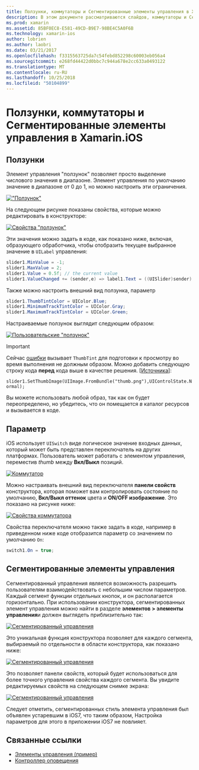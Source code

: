 ```yaml
---
title: Ползунки, коммутаторы и Сегментированные элементы управления в Xamarin.iOS
description: В этом документе рассматриваются слайдов, коммутаторы и Сегментированные элементы управления в Xamarin.iOS, в которых описывается работа с ними, как программно, так и в конструкторе iOS.
ms.prod: xamarin
ms.assetid: 85BF0EC8-E581-49CD-B9E7-98BE4C5A0F6B
ms.technology: xamarin-ios
author: lobrien
ms.author: laobri
ms.date: 03/21/2017
ms.openlocfilehash: f3315563725da7c54febd852298c60003eb056a4
ms.sourcegitcommit: e268fd44422d0bbc7c944a678e2cc633a0493122
ms.translationtype: MT
ms.contentlocale: ru-RU
ms.lasthandoff: 10/25/2018
ms.locfileid: "50104899"
---
```

# <a name="sliders-switches-and-segmented-controls-in-xamarinios"></a>Ползунки, коммутаторы и Сегментированные элементы управления в Xamarin.iOS

<a name="Sliders" />

## <a name="sliders"></a>Ползунки

Элемент управления "ползунок" позволяет просто выделение числового значения в диапазоне. Элемент управления по умолчанию значение в диапазоне от 0 до 1, но можно настроить эти ограничения.

 [![](slider-switch-segmented-controls-images/image25a.png "\"Ползунок\"")](slider-switch-segmented-controls-images/image25a.png#lightbox)

На следующем рисунке показаны свойства, которые можно редактировать в конструкторе:

 [![](slider-switch-segmented-controls-images/image26a.png "Свойства \"ползунок\"")](slider-switch-segmented-controls-images/image25a.png#lightbox)

Эти значения можно задать в коде, как показано ниже, включая, образующего обработчика, чтобы отобразить текущее выбранное значение в `UILabel` управления:

```csharp
slider1.MinValue = -1;
slider1.MaxValue = 2;
slider1.Value = 0.5f; // the current value
slider1.ValueChanged += (sender,e) => label1.Text = ((UISlider)sender).Value.ToString ();
```

Также можно настроить внешний вид ползунка, параметр

```csharp
slider1.ThumbTintColor = UIColor.Blue;
slider1.MinimumTrackTintColor = UIColor.Gray;
slider1.MaximumTrackTintColor = UIColor.Green;
```

Настраиваемые ползунок выглядит следующим образом:

 [![](slider-switch-segmented-controls-images/image27a.png "Пользовательские \"ползунок\"")](slider-switch-segmented-controls-images/image28a.png#lightbox)

> [!IMPORTANT]
> Сейчас [ошибки](http://stackoverflow.com/a/19496179) вызывает `ThumbTint` для подготовки к просмотру во время выполнения не должным образом. Можно добавить следующую строку кода **перед** кода выше в качестве решения. [[Источника](http://stackoverflow.com/a/21396794)]:
>
> `slider1.SetThumbImage(UIImage.FromBundle("thumb.png"),UIControlState.Normal);`
> 
> Вы можете использовать любой образ, так как он будет переопределено, но убедитесь, что он помещается _в_ каталог ресурсов и вызывается в коде.

<a name="Switch" />

## <a name="switch"></a>Параметр

iOS использует `UISwitch` виде логическое значение входных данных, который может быть представлен переключатель на других платформах. Пользователь может работать с элементом управления, переместив *thumb* между **Вкл/Выкл** позиций.

 [![](slider-switch-segmented-controls-images/image28a.png "Коммутатор")](slider-switch-segmented-controls-images/image28a.png#lightbox)

Можно настраивать внешний вид переключателя **панели свойств** конструктора, которая поможет вам контролировать состояние по умолчанию, **Вкл/Выкл оттенок** цвета и **ON/OFF изображение**. Это показано на рисунке ниже:

 [![](slider-switch-segmented-controls-images/image29a.png "Свойства коммутатора")](slider-switch-segmented-controls-images/image29a.png#lightbox)

Свойства переключателя можно также задать в коде, например в приведенном ниже коде отобразится параметр со значением по умолчанию `On`:

```csharp
switch1.On = true;
```

 <a name="Segmented_Controls" />


## <a name="segmented-controls"></a>Сегментированные элементы управления

Сегментированный управления является возможность разрешить пользователям взаимодействовать с небольшим числом параметров. Каждый сегмент функции отдельных кнопок, и он располагается горизонтально. При использовании конструктора, сегментированных элемент управления можно найти в разделе **элементов > элементы управления**и должен выглядеть приблизительно так:

 [![](slider-switch-segmented-controls-images/segmentedcontrol.png "Сегментированный управления")](slider-switch-segmented-controls-images/segmentedcontrol.png#lightbox)

Это уникальная функция конструктора позволяет для каждого сегмента, выбираемый по отдельности в области конструктора, как показано ниже:

 [![](slider-switch-segmented-controls-images/segmentedcontrolselection.png "Сегментированный управления")](slider-switch-segmented-controls-images/segmentedcontrolselection.png#lightbox)

Это позволяет панели свойств, который будет использоваться для более точного управления свойства каждого сегмента. Вы увидите редактируемых свойств на следующем снимке экрана:

 [![](slider-switch-segmented-controls-images/segmentedcontrolproperties.png "Сегментированный управления")](slider-switch-segmented-controls-images/segmentedcontrolproperties.png#lightbox)

Следует отметить, сегментированных стиль элемента управления был объявлен устаревшим в iOS7, что таким образом, Настройка параметров для этого в приложении iOS7 не повлияет.

## <a name="related-links"></a>Связанные ссылки

- [Элементы управления (пример)](https://developer.xamarin.com/samples/Controls/)
- [Контроллер оповещения](https://github.com/xamarin/recipes/tree/master/Recipes/ios/standard_controls/alertcontroller)
